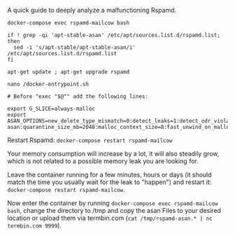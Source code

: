 A quick guide to deeply analyze a malfunctioning Rspamd.

```
docker-compose exec rspamd-mailcow bash

if ! grep -qi 'apt-stable-asan' /etc/apt/sources.list.d/rspamd.list; then
  sed -i 's/apt-stable/apt-stable-asan/i' /etc/apt/sources.list.d/rspamd.list
fi

apt-get update ; apt-get upgrade rspamd

nano /docker-entrypoint.sh

# Before "exec "$@"" add the following lines:

export G_SLICE=always-malloc
export ASAN_OPTIONS=new_delete_type_mismatch=0:detect_leaks=1:detect_odr_violation=0:log_path=/tmp/rspamd-asan:quarantine_size_mb=2048:malloc_context_size=8:fast_unwind_on_malloc=0

```

Restart Rspamd: `docker-compose restart rspamd-mailcow`

Your memory consumption will increase by a lot, it will also steadily grow, which is not related to a possible memory leak you are looking for.

Leave the container running for a few minutes, hours or days (it should match the time you usually wait for the leak to "happen") and restart it: `docker-compose restart rspamd-mailcow`.

Now enter the container by running `docker-compose exec rspamd-mailcow bash`, change the directory to /tmp and copy the asan Files to your desired location or upload them via termbin.com (`cat /tmp/rspamd-asan.* | nc termbin.com 9999`).
